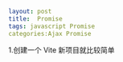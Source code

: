 ```yaml
layout: post
title:  Promise
tags: javascript Promise 
categories:Ajax Promise 
```

1.创建一个 Vite 新项目就比较简单
